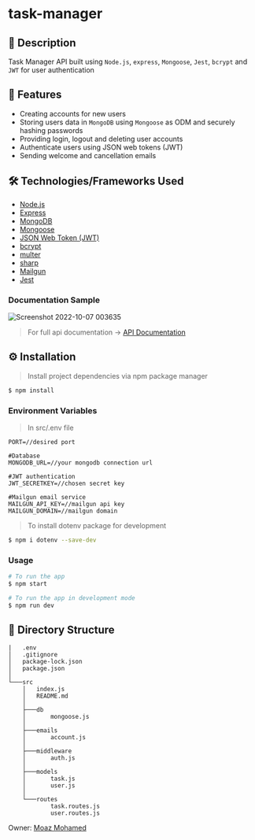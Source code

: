 # task-manager

## 📜 Description

Task Manager API built using `Node.js`, `express`, `Mongoose`, `Jest`, `bcrypt` and `JWT` for user authentication

## 🚀 Features

* Creating accounts for new users
* Storing users data in `MongoDB` using `Mongoose` as ODM and securely hashing passwords
* Providing login, logout and deleting user accounts
* Authenticate users using JSON web tokens (JWT)
* Sending welcome and cancellation emails

## 🛠️ Technologies/Frameworks Used

* [Node.js](https://nodejs.org/en/)
* [Express](https://expressjs.com/)
* [MongoDB](https://www.mongodb.com/)
* [Mongoose](https://mongoosejs.com/)
* [JSON Web Token (JWT)](https://jwt.io/)
* [bcrypt](https://github.com/kelektiv/node.bcrypt.js)
* [multer](https://github.com/expressjs/multer)
* [sharp](https://github.com/lovell/sharp)
* [Mailgun](https://www.mailgun.com/)
* [Jest](https://jestjs.io/)
  
### Documentation Sample
![Screenshot 2022-10-07 003635](https://user-images.githubusercontent.com/49661363/194443082-111a73ae-1e39-49bd-aa9e-821144d785a8.png)

> For full api documentation -> [API Documentation](https://documenter.getpostman.com/view/12149068/2s83zfRRAE)

## ⚙️ Installation

> Install project dependencies via npm package manager

```bash
$ npm install
```

### Environment Variables

> In src/.env file

```env
PORT=//desired port

#Database
MONGODB_URL=//your mongodb connection url

#JWT authentication
JWT_SECRETKEY=//chosen secret key

#Mailgun email service
MAILGUN_API_KEY=//mailgun api key
MAILGUN_DOMAIN=//mailgun domain
```

> To install dotenv package for development

```bash
$ npm i dotenv --save-dev
```

### Usage

```bash
# To run the app
$ npm start

# To run the app in development mode
$ npm run dev
```

## 📁 Directory Structure
```
|   .env
│   .gitignore
│   package-lock.json
│   package.json
│
└───src
    │   index.js
    │   README.md
    │
    ├───db
    │       mongoose.js
    │
    ├───emails
    │       account.js
    │
    ├───middleware
    │       auth.js
    │
    ├───models
    │       task.js
    │       user.js
    │
    └───routes
            task.routes.js
            user.routes.js
```

Owner: [Moaz Mohamed](https://github.com/moaz-mohamed)



